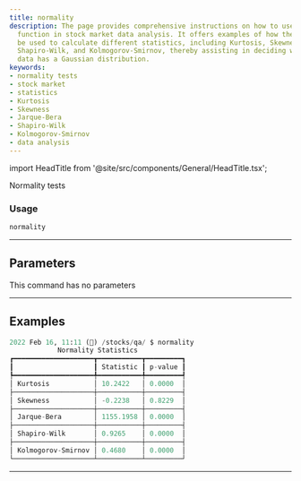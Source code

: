 ```yaml
---
title: normality
description: The page provides comprehensive instructions on how to use the 'normality'
  function in stock market data analysis. It offers examples of how the function can
  be used to calculate different statistics, including Kurtosis, Skewness, Jarque-Bera,
  Shapiro-Wilk, and Kolmogorov-Smirnov, thereby assisting in deciding whether the
  data has a Gaussian distribution.
keywords:
- normality tests
- stock market
- statistics
- Kurtosis
- Skewness
- Jarque-Bera
- Shapiro-Wilk
- Kolmogorov-Smirnov
- data analysis
---
```


import HeadTitle from '@site/src/components/General/HeadTitle.tsx';

<HeadTitle title="crypto /qa/normality - Reference | OpenBB Terminal Docs" />

Normality tests

### Usage

```python wordwrap
normality
```

---

## Parameters

This command has no parameters



---

## Examples

```python
2022 Feb 16, 11:11 (🦋) /stocks/qa/ $ normality
            Normality Statistics
┏━━━━━━━━━━━━━━━━━━━━┳━━━━━━━━━━━┳━━━━━━━━━┓
┃                    ┃ Statistic ┃ p-value ┃
┡━━━━━━━━━━━━━━━━━━━━╇━━━━━━━━━━━╇━━━━━━━━━┩
│ Kurtosis           │ 10.2422   │ 0.0000  │
├────────────────────┼───────────┼─────────┤
│ Skewness           │ -0.2238   │ 0.8229  │
├────────────────────┼───────────┼─────────┤
│ Jarque-Bera        │ 1155.1958 │ 0.0000  │
├────────────────────┼───────────┼─────────┤
│ Shapiro-Wilk       │ 0.9265    │ 0.0000  │
├────────────────────┼───────────┼─────────┤
│ Kolmogorov-Smirnov │ 0.4680    │ 0.0000  │
└────────────────────┴───────────┴─────────┘
```
---
